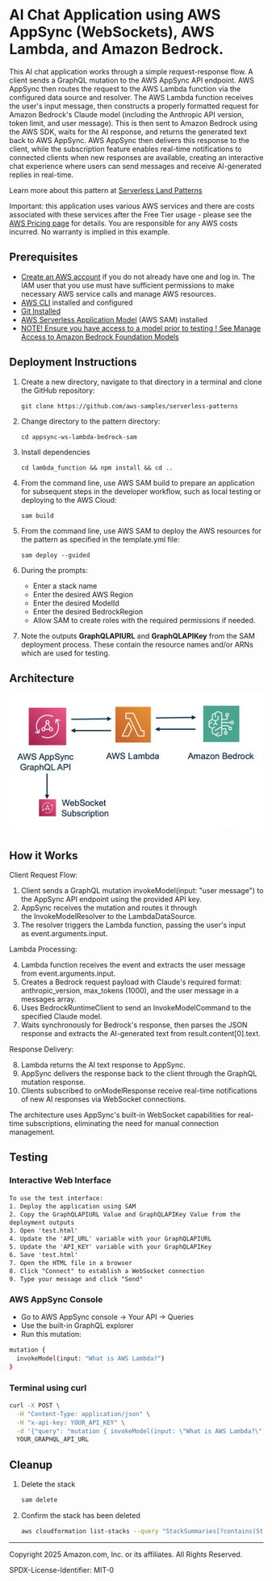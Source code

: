 # AI Chat Application using AWS AppSync (WebSockets), AWS Lambda, and Amazon Bedrock.

This AI chat application works through a simple request-response flow. A client sends a GraphQL mutation to the AWS AppSync API endpoint. AWS AppSync then routes the request to the AWS Lambda function via the configured data source and resolver. The AWS Lambda function receives the user's input message, then constructs a properly formatted request for Amazon Bedrock's Claude model (including the Anthropic API version, token limit, and user message). This is then sent to Amazon Bedrock using the AWS SDK, waits for the AI response, and returns the generated text back to AWS AppSync. AWS AppSync then delivers this response to the client, while the subscription feature enables real-time notifications to connected clients when new responses are available, creating an interactive chat experience where users can send messages and receive AI-generated replies in real-time.


Learn more about this pattern at [Serverless Land Patterns](https://serverlessland.com/patterns/appsync-ws-lambda-bedrock-sam)

Important: this application uses various AWS services and there are costs associated with these services after the Free Tier usage - please see the [AWS Pricing page](https://aws.amazon.com/pricing/) for details. You are responsible for any AWS costs incurred. No warranty is implied in this example.

## Prerequisites

* [Create an AWS account](https://portal.aws.amazon.com/gp/aws/developer/registration/index.html) if you do not already have one and log in. The IAM user that you use must have sufficient permissions to make necessary AWS service calls and manage AWS resources.
* [AWS CLI](https://docs.aws.amazon.com/cli/latest/userguide/install-cliv2.html) installed and configured
* [Git Installed](https://git-scm.com/book/en/v2/Getting-Started-Installing-Git)
* [AWS Serverless Application Model](https://docs.aws.amazon.com/serverless-application-model/latest/developerguide/serverless-sam-cli-install.html) (AWS SAM) installed
* [NOTE! Ensure you have access to a model prior to testing ! See Manage Access to Amazon Bedrock Foundation Models](https://docs.aws.amazon.com/bedrock/latest/userguide/model-access.html)


## Deployment Instructions 
1. Create a new directory, navigate to that directory in a terminal and clone the GitHub repository:
    ``` 
    git clone https://github.com/aws-samples/serverless-patterns
    ```
2. Change directory to the pattern directory:
    ```
    cd appsync-ws-lambda-bedrock-sam
    ```
3. Install dependencies
    ```
    cd lambda_function && npm install && cd ..
    ```    
4. From the command line, use AWS SAM build to prepare an application for subsequent steps in the developer workflow, such as local testing or deploying to the AWS Cloud:
    ```
    sam build
    ```    
5. From the command line, use AWS SAM to deploy the AWS resources for the pattern as specified in the template.yml file:
    ```
    sam deploy --guided
    ```
6. During the prompts: 
    * Enter a stack name
    * Enter the desired AWS Region
    * Enter the desired ModelId
    * Enter the desired BedrockRegion
    * Allow SAM to create roles with the required permissions if needed.

7. Note the outputs **GraphQLAPIURL** and **GraphQLAPIKey** from the SAM deployment process. 
These contain the resource names and/or ARNs which are used for testing.


## Architecture
![apigw-1](images/appsync-ws-lambda-bedrock.png)


## How it Works
Client Request Flow:
1. Client sends a GraphQL mutation invokeModel(input: "user message") to the AppSync API endpoint using the provided API key.
2. AppSync receives the mutation and routes it through the InvokeModelResolver to the LambdaDataSource.
3. The resolver triggers the Lambda function, passing the user's input as event.arguments.input.

Lambda Processing:

4. Lambda function receives the event and extracts the user message from event.arguments.input.
5. Creates a Bedrock request payload with Claude's required format: anthropic_version, max_tokens (1000), and the user message in a messages array.
6. Uses BedrockRuntimeClient to send an InvokeModelCommand to the specified Claude model.
7. Waits synchronously for Bedrock's response, then parses the JSON response and extracts the AI-generated text from result.content[0].text.

Response Delivery:

8. Lambda returns the AI text response to AppSync.
9. AppSync delivers the response back to the client through the GraphQL mutation response.
10. Clients subscribed to onModelResponse receive real-time notifications of new AI responses via WebSocket connections.

The architecture uses AppSync's built-in WebSocket capabilities for real-time subscriptions, eliminating the need for manual connection management.

## Testing

### Interactive Web Interface
```
To use the test interface:
1. Deploy the application using SAM
2. Copy the GraphQLAPIURL Value and GraphQLAPIKey Value from the deployment outputs
3. Open 'test.html'
4. Update the 'API_URL' variable with your GraphQLAPIURL
5. Update the 'API_KEY' variable with your GraphQLAPIKey
6. Save 'test.html'
7. Open the HTML file in a browser
8. Click "Connect" to establish a WebSocket connection
9. Type your message and click "Send"
```

### AWS AppSync Console
* Go to AWS AppSync console → Your API → Queries
* Use the built-in GraphQL explorer
* Run this mutation:
```bash
mutation {
  invokeModel(input: "What is AWS Lambda?")
}
```

### Terminal using curl
```bash
curl -X POST \
  -H "Content-Type: application/json" \
  -H "x-api-key: YOUR_API_KEY" \
  -d '{"query": "mutation { invokeModel(input: \"What is AWS Lambda?\") }"}' \
  YOUR_GRAPHQL_API_URL
```

## Cleanup
1. Delete the stack
    ```bash
    sam delete
    ```
2. Confirm the stack has been deleted
    ```bash
    aws cloudformation list-stacks --query "StackSummaries[?contains(StackName,'STACK_NAME')].StackStatus"
    ```
----
Copyright 2025 Amazon.com, Inc. or its affiliates. All Rights Reserved.

SPDX-License-Identifier: MIT-0